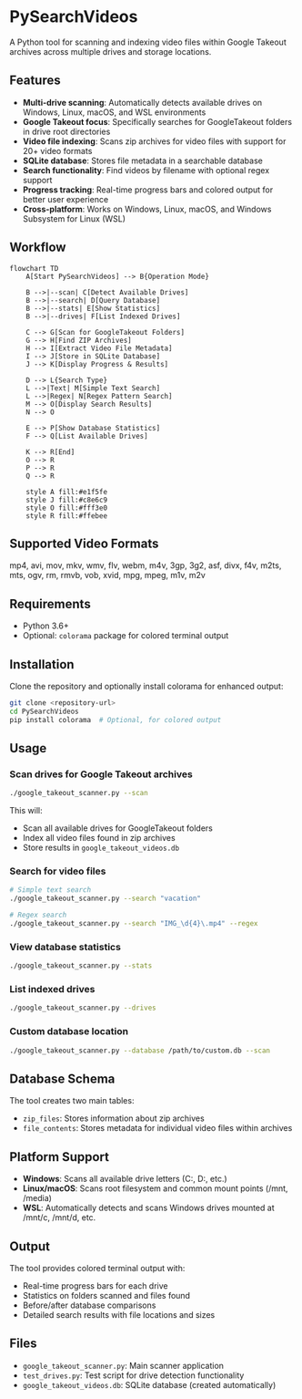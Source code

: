 # PySearchVideos

A Python tool for scanning and indexing video files within Google Takeout archives across multiple drives and storage locations.

## Features

- **Multi-drive scanning**: Automatically detects available drives on Windows, Linux, macOS, and WSL environments
- **Google Takeout focus**: Specifically searches for GoogleTakeout folders in drive root directories
- **Video file indexing**: Scans zip archives for video files with support for 20+ video formats
- **SQLite database**: Stores file metadata in a searchable database
- **Search functionality**: Find videos by filename with optional regex support
- **Progress tracking**: Real-time progress bars and colored output for better user experience
- **Cross-platform**: Works on Windows, Linux, macOS, and Windows Subsystem for Linux (WSL)

## Workflow

```mermaid
flowchart TD
    A[Start PySearchVideos] --> B{Operation Mode}
    
    B -->|--scan| C[Detect Available Drives]
    B -->|--search| D[Query Database]
    B -->|--stats| E[Show Statistics]
    B -->|--drives| F[List Indexed Drives]
    
    C --> G[Scan for GoogleTakeout Folders]
    G --> H[Find ZIP Archives]
    H --> I[Extract Video File Metadata]
    I --> J[Store in SQLite Database]
    J --> K[Display Progress & Results]
    
    D --> L{Search Type}
    L -->|Text| M[Simple Text Search]
    L -->|Regex| N[Regex Pattern Search]
    M --> O[Display Search Results]
    N --> O
    
    E --> P[Show Database Statistics]
    F --> Q[List Available Drives]
    
    K --> R[End]
    O --> R
    P --> R
    Q --> R
    
    style A fill:#e1f5fe
    style J fill:#c8e6c9
    style O fill:#fff3e0
    style R fill:#ffebee
```

## Supported Video Formats

mp4, avi, mov, mkv, wmv, flv, webm, m4v, 3gp, 3g2, asf, divx, f4v, m2ts, mts, ogv, rm, rmvb, vob, xvid, mpg, mpeg, m1v, m2v

## Requirements

- Python 3.6+
- Optional: `colorama` package for colored terminal output

## Installation

Clone the repository and optionally install colorama for enhanced output:

```bash
git clone <repository-url>
cd PySearchVideos
pip install colorama  # Optional, for colored output
```

## Usage

### Scan drives for Google Takeout archives

```bash
./google_takeout_scanner.py --scan
```

This will:
- Scan all available drives for GoogleTakeout folders
- Index all video files found in zip archives
- Store results in `google_takeout_videos.db`

### Search for video files

```bash
# Simple text search
./google_takeout_scanner.py --search "vacation"

# Regex search
./google_takeout_scanner.py --search "IMG_\d{4}\.mp4" --regex
```

### View database statistics

```bash
./google_takeout_scanner.py --stats
```

### List indexed drives

```bash
./google_takeout_scanner.py --drives
```

### Custom database location

```bash
./google_takeout_scanner.py --database /path/to/custom.db --scan
```

## Database Schema

The tool creates two main tables:

- `zip_files`: Stores information about zip archives
- `file_contents`: Stores metadata for individual video files within archives

## Platform Support

- **Windows**: Scans all available drive letters (C:, D:, etc.)
- **Linux/macOS**: Scans root filesystem and common mount points (/mnt, /media)
- **WSL**: Automatically detects and scans Windows drives mounted at /mnt/c, /mnt/d, etc.

## Output

The tool provides colored terminal output with:
- Real-time progress bars for each drive
- Statistics on folders scanned and files found
- Before/after database comparisons
- Detailed search results with file locations and sizes

## Files

- `google_takeout_scanner.py`: Main scanner application
- `test_drives.py`: Test script for drive detection functionality
- `google_takeout_videos.db`: SQLite database (created automatically)